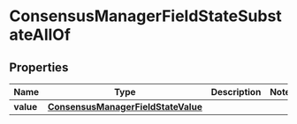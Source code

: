 

# ConsensusManagerFieldStateSubstateAllOf


## Properties

| Name | Type | Description | Notes |
|------------ | ------------- | ------------- | -------------|
|**value** | [**ConsensusManagerFieldStateValue**](ConsensusManagerFieldStateValue.md) |  |  |



